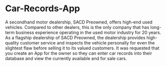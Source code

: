# Car-Records-App
A secondhand motor dealership, SACD Preowned, offers high-end used vehicles.  Compared to other dealers, this is the only company that has long-term business  experience operating in the used motor industry for 20 years. As a flagship dealership of SACD Preowned, the dealership provides high-quality customer service and inspects the 
vehicle personally for even the slightest flaw before selling it to its valued customers. It  was requested that you create an App for the owner so they can enter car records into their database and view the currently available and for sale cars.

